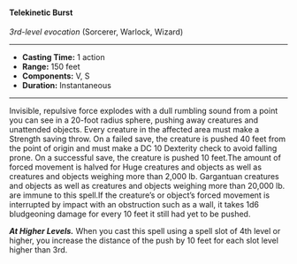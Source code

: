 #### Telekinetic Burst
*3rd-level evocation* (Sorcerer, Warlock, Wizard)
___
- **Casting Time:** 1 action
- **Range:** 150 feet
- **Components:** V, S
- **Duration:** Instantaneous
---
Invisible, repulsive force explodes with a dull rumbling sound from a point you can see in a 20-foot radius sphere, pushing away creatures and unattended objects. Every creature in the affected area must make a Strength saving throw. On a failed save, the creature is pushed 40 feet from the point of origin and must make a DC 10 Dexterity check to avoid falling prone. On a successful save, the creature is pushed 10 feet.The amount of forced movement is halved for Huge creatures and objects as well as creatures and objects weighing more than 2,000 lb. Gargantuan creatures and objects as well as creatures and objects weighing more than 20,000 lb. are immune to this spell.If the creature’s or object’s forced movement is interrupted by impact with an obstruction such as a wall, it takes 1d6 bludgeoning damage for every 10 feet it still had yet to be pushed.

***At Higher Levels.*** When you cast this spell using a spell slot of 4th level or higher, you increase the distance of the push by 10 feet for each slot level higher than 3rd.
